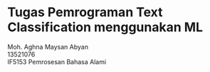 # Tugas Pemrograman Text Classification menggunakan ML
Moh. Aghna Maysan Abyan <br/>
13521076 <br/>
IF5153 Pemrosesan Bahasa Alami
